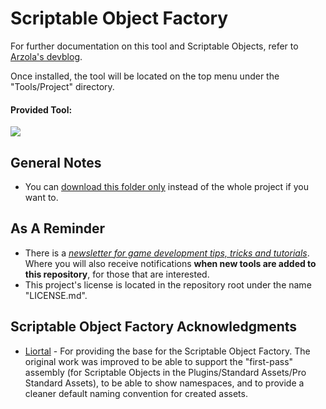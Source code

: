 # Scriptable Object Factory
For further documentation on this tool and Scriptable Objects, refer to [Arzola's devblog](http://heisarzola.com/devblog/unity-tip-3/).

Once installed, the tool will be located on the top menu under the "Tools/Project" directory.

#### Provided Tool:

![](https://github.com/heisarzola/Unity-Development-Tools/blob/master/Tools/Scriptable%20Object%20Factory/Scriptable%20Object%20Factory.gif)

## General Notes

* You can [download this folder only](https://minhaskamal.github.io/DownGit/#/home?url=https://github.com/heisarzola/Unity-Development-Tools/tree/master/Tools/Scriptable%20Object%20Factory) instead of the whole project if you want to.

## As A Reminder 
 * There is a [*newsletter for game development tips, tricks and tutorials*](https://heisarzola.us16.list-manage.com/subscribe?u=711c0d50be32d6a5eca3ccb18&id=43d6d70f28).
 Where you will also receive notifications **when new tools are added to this repository**, for those that are interested.
* This project's license is located in the repository root under the name "LICENSE.md".

## Scriptable Object Factory Acknowledgments

* [Liortal](https://github.com/liortal53/) - For providing the base for the Scriptable Object Factory. The original work was improved to be able to support the "first-pass" assembly (for Scriptable Objects in the Plugins/Standard Assets/Pro Standard Assets), to be able to show namespaces, and to provide a cleaner default naming convention for created assets.
